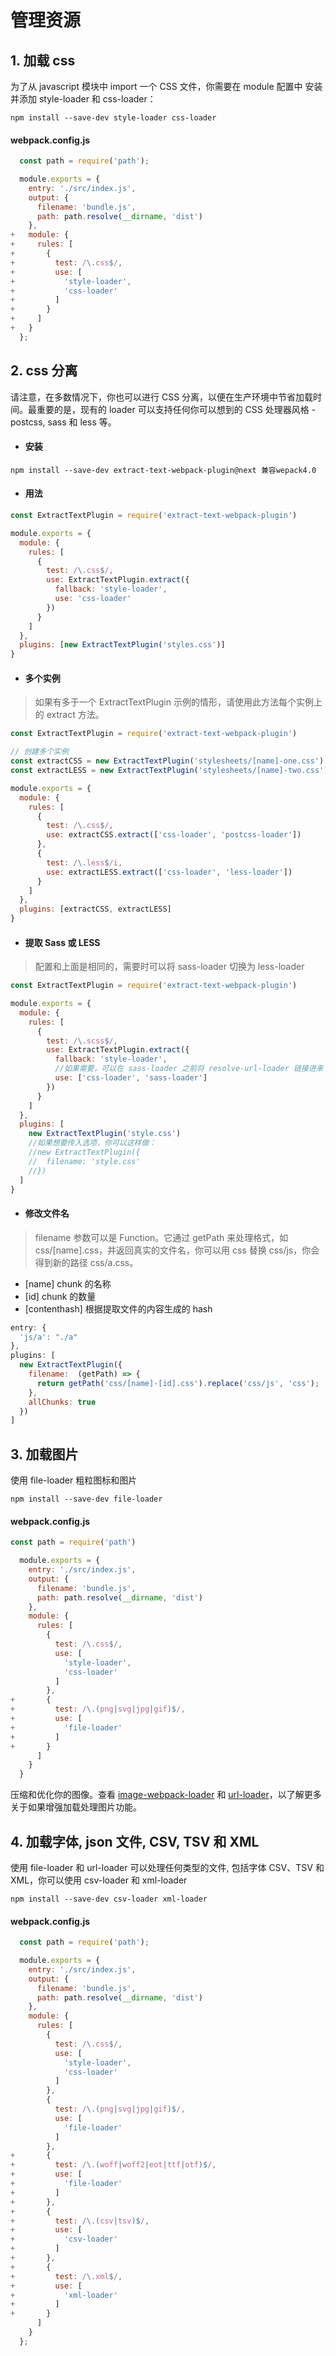 # 管理资源

## 1. 加载 css

为了从 javascript 模块中 import 一个 CSS 文件，你需要在 module 配置中 安装并添加 style-loader 和 css-loader：

`npm install --save-dev style-loader css-loader`

#### webpack.config.js

```js
  const path = require('path');

  module.exports = {
    entry: './src/index.js',
    output: {
      filename: 'bundle.js',
      path: path.resolve(__dirname, 'dist')
    },
+   module: {
+     rules: [
+       {
+         test: /\.css$/,
+         use: [
+           'style-loader',
+           'css-loader'
+         ]
+       }
+     ]
+   }
  };
```

## 2. css 分离

<card-primary theme="#DCF2FD" font-size="16px" color="#618ca0">请注意，在多数情况下，你也可以进行 CSS 分离，以便在生产环境中节省加载时间。最重要的是，现有的 loader 可以支持任何你可以想到的 CSS 处理器风格 - postcss, sass 和 less 等。</card-primary>

- #### 安装

`npm install --save-dev extract-text-webpack-plugin@next 兼容wepack4.0`

- #### 用法

```js
const ExtractTextPlugin = require('extract-text-webpack-plugin')

module.exports = {
  module: {
    rules: [
      {
        test: /\.css$/,
        use: ExtractTextPlugin.extract({
          fallback: 'style-loader',
          use: 'css-loader'
        })
      }
    ]
  },
  plugins: [new ExtractTextPlugin('styles.css')]
}
```

- #### 多个实例

> 如果有多于一个 ExtractTextPlugin 示例的情形，请使用此方法每个实例上的 extract 方法。

```js
const ExtractTextPlugin = require('extract-text-webpack-plugin')

// 创建多个实例
const extractCSS = new ExtractTextPlugin('stylesheets/[name]-one.css')
const extractLESS = new ExtractTextPlugin('stylesheets/[name]-two.css')

module.exports = {
  module: {
    rules: [
      {
        test: /\.css$/,
        use: extractCSS.extract(['css-loader', 'postcss-loader'])
      },
      {
        test: /\.less$/i,
        use: extractLESS.extract(['css-loader', 'less-loader'])
      }
    ]
  },
  plugins: [extractCSS, extractLESS]
}
```

- #### 提取 Sass 或 LESS

> 配置和上面是相同的，需要时可以将 sass-loader 切换为 less-loader

```js
const ExtractTextPlugin = require('extract-text-webpack-plugin')

module.exports = {
  module: {
    rules: [
      {
        test: /\.scss$/,
        use: ExtractTextPlugin.extract({
          fallback: 'style-loader',
          //如果需要，可以在 sass-loader 之前将 resolve-url-loader 链接进来
          use: ['css-loader', 'sass-loader']
        })
      }
    ]
  },
  plugins: [
    new ExtractTextPlugin('style.css')
    //如果想要传入选项，你可以这样做：
    //new ExtractTextPlugin({
    //  filename: 'style.css'
    //})
  ]
}
```

- #### 修改文件名

> filename 参数可以是 Function。它通过 getPath 来处理格式，如 css/[name].css，并返回真实的文件名，你可以用 css 替换 css/js，你会得到新的路径 css/a.css。

- [name] chunk 的名称
- [id] chunk 的数量
- [contenthash] 根据提取文件的内容生成的 hash

```js
entry: {
  'js/a': "./a"
},
plugins: [
  new ExtractTextPlugin({
    filename:  (getPath) => {
      return getPath('css/[name]-[id].css').replace('css/js', 'css');
    },
    allChunks: true
  })
]
```

## 3. 加载图片

使用 file-loader 粗粒图标和图片

`npm install --save-dev file-loader`

#### webpack.config.js

```js
const path = require('path')

  module.exports = {
    entry: './src/index.js',
    output: {
      filename: 'bundle.js',
      path: path.resolve(__dirname, 'dist')
    },
    module: {
      rules: [
        {
          test: /\.css$/,
          use: [
            'style-loader',
            'css-loader'
          ]
        },
+       {
+         test: /\.(png|svg|jpg|gif)$/,
+         use: [
+           'file-loader'
+         ]
+       }
      ]
    }
  }
```

<card-primary theme="#DCF2FD" font-size="16px" color="#618ca0">压缩和优化你的图像。查看 [image-webpack-loader](https://github.com/tcoopman/image-webpack-loader) 和 [url-loader](https://www.webpackjs.com/loaders/url-loader/)，以了解更多关于如果增强加载处理图片功能。</card-primary>

## 4. 加载字体, json 文件, CSV, TSV 和 XML

使用 file-loader 和 url-loader 可以处理任何类型的文件, 包括字体
CSV、TSV 和 XML，你可以使用 csv-loader 和 xml-loader

`npm install --save-dev csv-loader xml-loader`

#### webpack.config.js

```js {26}
  const path = require('path');

  module.exports = {
    entry: './src/index.js',
    output: {
      filename: 'bundle.js',
      path: path.resolve(__dirname, 'dist')
    },
    module: {
      rules: [
        {
          test: /\.css$/,
          use: [
            'style-loader',
            'css-loader'
          ]
        },
        {
          test: /\.(png|svg|jpg|gif)$/,
          use: [
            'file-loader'
          ]
        },
+       {
+         test: /\.(woff|woff2|eot|ttf|otf)$/,
+         use: [
+           'file-loader'
+         ]
+       },
+       {
+         test: /\.(csv|tsv)$/,
+         use: [
+           'csv-loader'
+         ]
+       },
+       {
+         test: /\.xml$/,
+         use: [
+           'xml-loader'
+         ]
+       }
      ]
    }
  };
```
